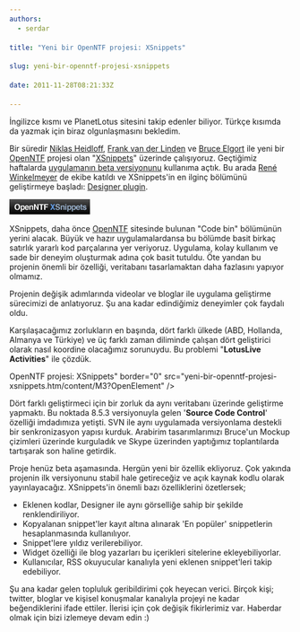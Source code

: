 ```yaml
---
authors:
  - serdar

title: "Yeni bir OpenNTF projesi: XSnippets"

slug: yeni-bir-openntf-projesi-xsnippets

date: 2011-11-28T08:21:33Z

---
```


İngilizce kısmı ve PlanetLotus sitesini takip edenler biliyor. Türkçe kısımda da yazmak için biraz olgunlaşmasını bekledim.

Bir süredir [Niklas Heidloff](http://heidloff.net/), [Frank van der Linden](http://www.domino-weblog.nl/) ve [Bruce Elgort](http://bruceelgort.com/) ile yeni bir [OpenNTF](http://www.openntf.org "OpenNTF") projesi olan "[XSnippets](http://www.openntf.org/blogs/openntf.nsf/d6plinks/NHEF-8NNBK7)" üzerinde çalışıyoruz. Geçtiğimiz haftalarda [uygulamanın beta versiyonunu](http://openntf.org/xsnippets) kullanıma açtık. Bu arada [René Winkelmeyer](http://blog.winkelmeyer.com/) de ekibe katıldı ve XSnippets'in en ilginç bölümünü geliştirmeye başladı: [Designer plugin](http://blog.winkelmeyer.com/web/blog.nsf/entry.xsp?permalink=integration-of-xsnippets-into-domino-designer).
<!-- more -->
![A picture named M2](../../images/imported/yeni-bir-openntf-projesi-xsnippets-M2.gif)

XSnippets, daha önce [OpenNTF](http://www.openntf.org "OpenNTF") sitesinde bulunan "Code bin" bölümünün yerini alacak. Büyük ve hazır uygulamalardansa bu bölümde basit birkaç satırlık yararlı kod parçalarına yer veriyoruz. Uygulama, kolay kullanım ve sade bir deneyim oluşturmak adına çok basit tutuldu. Öte yandan bu projenin önemli bir özelliği, veritabanı tasarlamaktan daha fazlasını yapıyor olmamız.

Projenin değişik adımlarında videolar ve bloglar ile uygulama geliştirme sürecimizi de anlatıyoruz. Şu ana kadar edindiğimiz deneyimler çok faydalı oldu.

Karşılaşacağımız zorlukların en başında, dört farklı ülkede (ABD, Hollanda, Almanya ve Türkiye) ve üç farklı zaman diliminde çalışan dört geliştirici olarak nasıl koordine olacağımız sorunuydu. Bu problemi "**LotusLive Activities**" ile çözdük.

OpenNTF projesi: XSnippets" border="0" src="yeni-bir-openntf-projesi-xsnippets.htm/content/M3?OpenElement" /\>

Dört farklı geliştirmeci için bir zorluk da aynı veritabanı üzerinde geliştirme yapmaktı. Bu noktada 8.5.3 versiyonuyla gelen '**Source Code Control**' özelliği imdadımıza yetişti. SVN ile aynı uygulamada versiyonlama destekli bir senkronizasyon yapısı kurduk. Arabirim tasarımlarımızı Bruce'un Mockup çizimleri üzerinde kurguladık ve Skype üzerinden yaptığımız toplantılarda tartışarak son haline getirdik.

Proje henüz beta aşamasında. Hergün yeni bir özellik ekliyoruz. Çok yakında projenin ilk versiyonunu stabil hale getireceğiz ve açık kaynak kodlu olarak yayınlayacağız. XSnippets'in önemli bazı özelliklerini özetlersek;

- Eklenen kodlar, Designer ile aynı görselliğe sahip bir şekilde renklendiriliyor.
- Kopyalanan snippet'ler kayıt altına alınarak 'En popüler' snippetlerin hesaplanmasında kullanılıyor.
- Snippet'lere yıldız verilerebiliyor.
- Widget özelliği ile blog yazarları bu içerikleri sitelerine ekleyebiliyorlar.
- Kullanıcılar, RSS okuyucular kanalıyla yeni eklenen snippet'leri takip edebiliyor.

Şu ana kadar gelen topluluk geribildirimi çok heyecan verici. Birçok kişi; twitter, bloglar ve kişisel konuşmalar kanalıyla projeyi ne kadar beğendiklerini ifade ettiler. İlerisi için çok değişik fikirlerimiz var. Haberdar olmak için bizi izlemeye devam edin :)
